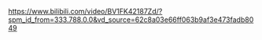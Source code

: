https://www.bilibili.com/video/BV1FK42187Zd/?spm_id_from=333.788.0.0&vd_source=62c8a03e66ff063b9af3e473fadb8049